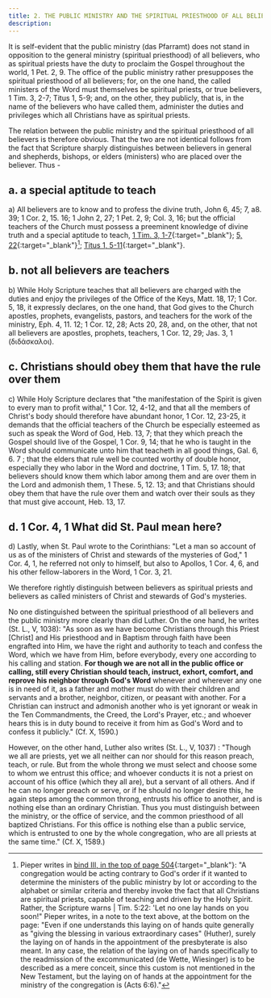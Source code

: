 ```yaml
---
title: 2. THE PUBLIC MINISTRY AND THE SPIRITUAL PRIESTHOOD OF ALL BELIEVERS.
description: 
---
```


It is self-evident that the public ministry (das Pfarramt) does not stand in opposition to the general ministry (spiritual priesthood) of all believers, who as spiritual priests have the duty to proclaim the Gospel throughout the world, 1 Pet. 2, 9. The office of the public ministry rather presupposes the spiritual priesthood of all believers; for, on the one hand, the called ministers of the Word must themselves be spiritual priests, or true believers, 1 Tim. 3, 2-7; Titus 1, 5-9; and, on the other, they publicly, that is, in the name of the believers who have called them, administer the duties and privileges which all Christians have as spiritual priests.

The relation between the public ministry and the spiritual priesthood of all believers is therefore obvious. That the two are not identical follows from the fact that Scripture sharply distinguishes between believers in general and shepherds, bishops, or elders (ministers) who are placed over the believer. Thus - 

## a. a special aptitude to teach
a) All believers are to know and to profess the divine truth, John 6, 45; 7, a8. 39; 1 Cor. 2, 15. 16; 1 John 2, 27; 1 Pet. 2, 9; Col. 3, 16; but the official teachers of the Church must possess a preeminent knowledge of divine truth and a special aptitude to teach, [1 Tim. 3, 1-7](https://biblehub.com/kjv/1_timothy/3.htm){:target="_blank"}; [5, 22](https://biblehub.com/commentaries/1_timothy/5-22.htm){:target="_blank"}[^1]; [Titus 1, 5-11](https://biblehub.com/kjv/titus/1.htm){:target="_blank"}.

## b. not all believers are teachers
b) While Holy Scripture teaches that all believers are charged with the duties and enjoy the privileges of the Office of the Keys, Matt. 18, 17; 1 Cor. 5, 18, it expressly declares, on the one hand, that God gives to the Church apostles, prophets, evangelists, pastors, and teachers for the work of the ministry, Eph. 4, 11. 12; 1 Cor. 12, 28; Acts 20, 28, and, on the other, that not all believers are apostles, prophets, teachers, 1 Cor. 12, 29; Jas. 3, 1 (διδάσκαλοι).

## c. Christians should obey them that have the rule over them
c) While Holy Scripture declares that "the manifestation of the Spirit is given to every man to profit withal," 1 Cor. 12, 4-12, and that all the members of Christ's body should therefore have abundant honor, 1 Cor. 12, 23-25, it demands that the official teachers of the Church be especially esteemed as such as speak the Word of God, Heb. 13, 7; that they which preach the Gospel should live of the Gospel, 1 Cor. 9, 14; that he who is taught in the Word should communicate unto him that teacheth in all good things, Gal. 6, 6. 7 ; that the elders that rule well be counted worthy of double honor, especially they who labor in the Word and doctrine, 1 Tim. 5, 17. 18; that believers should know them which labor among them and are over them in the Lord and admonish them, 1 These. 5, 12. 13; and that Christians should obey them that have the rule over them and watch over their souls as they that must give account, Heb. 13, 17.


## d. 1 Cor. 4, 1 What did St. Paul mean here?
d) Lastly, when St. Paul wrote to the Corinthians: "Let a man so account of us as of the ministers of Christ and stewards of the mysteries of God," 1 Cor. 4, 1, he referred not only to himself, but also to Apollos, 1 Cor. 4, 6, and his other fellow-laborers in the Word, 1 Cor. 3, 21.

We therefore rightly distinguish between believers as spiritual priests and believers as called ministers of Christ and stewards of God's mysteries.

No one distinguished between the spiritual priesthood of all believers and the public ministry more clearly than did Luther. On the one hand, he writes (St. L., V, 1038): "As soon as we have become Christians through this Priest [Christ] and His priesthood and in Baptism through faith have been engrafted into Him, we have the right and authority to teach and confess the Word, which we have from Him, before everybody, every one according to his calling and station. **For though we are not all in the public office or calling, still every Christian should teach, instruct, exhort, comfort, and reprove his neighbor through God's Word** whenever and wherever any one is in need of it, as a father and mother must do with their children and servants and a brother, neighbor, citizen, or peasant with another. For a Christian can instruct and admonish another who is yet ignorant or weak in the Ten Commandments, the Creed, the Lord's Prayer, etc.; and whoever hears this is in duty bound to receive it from him as God's Word and to confess it publicly." (Cf. X, 1590.)

However, on the other hand, Luther also writes (St. L., V, 1037) : "Though we all are priests, yet we all neither can nor should for this reason preach, teach, or rule. But from the whole throng we must select and choose some to whom we entrust this office; and whoever conducts it is not a priest on account of his office (which they all are), but a servant of all others. And if he can no longer preach or serve, or if he should no longer desire this, he again steps among the common throng, entrusts his office to another, and is nothing else than an ordinary Christian. Thus you must distinguish between the ministry, or the office of service, and the common priesthood of all baptized Christians. For this office is nothing else than a public service, which is entrusted to one by the whole congregation, who are all priests at the same time." (Cf. X, 1589.)

[^1]: Pieper writes in [bind III, in the top of page 504](https://archive.org/details/cdk-vol-3-deep-l-en-corrected-2023-11-28-no-shading/page/503/mode/2up){:target="_blank"}: "A congregation would be acting contrary to God's order if it wanted to determine the ministers of the public ministry by lot or according to the alphabet or similar criteria and thereby invoke the fact that all Christians are spiritual priests, capable of teaching and driven by the Holy Spirit. Rather, the Scripture warns | Tim. 5:22: 'Let no one lay hands on you soon!" Pieper writes, in a note to the text above, at the bottom on the page: "Even if one understands this laying on of hands quite generally as "giving the blessing in various extraordinary cases" (Huther), surely the laying on of hands in the appointment of the presbyterate is also meant. In any case, the relation of the laying on of hands specifically to the readmission of the excommunicated (de Wette, Wiesinger) is to be described as a mere conceit, since this custom is not mentioned in the New Testament, but the laying on of hands at the appointment for the ministry of the congregation is (Acts 6:6)."